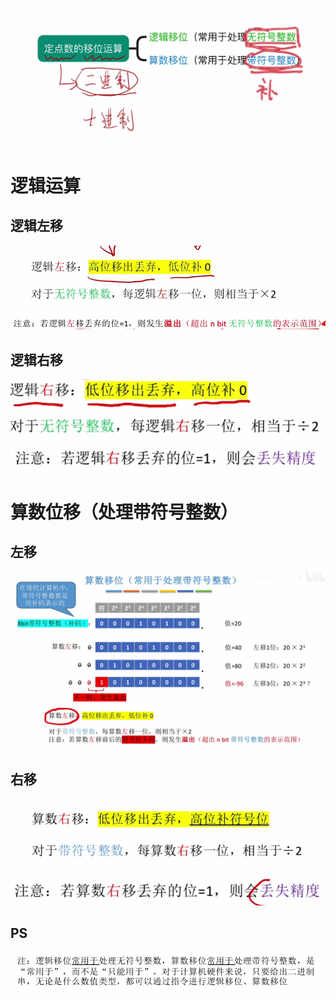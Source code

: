 

![输入图片说明](/imgs/2025-07-28/2G0RJ9WVhL2TsftE.png)
# 逻辑运算
## 逻辑左移
![输入图片说明](/imgs/2025-07-28/832hMHBz2BoICDps.png)
![输入图片说明](/imgs/2025-07-28/9y0xedlMM9ToJTsC.png)
## 逻辑右移
![输入图片说明](/imgs/2025-07-28/ZgFupzoJVsWyjeQX.png)
![输入图片说明](/imgs/2025-07-28/hZyai5Grv2PW0MCy.png)

# 算数位移（处理带符号整数）
## 左移
![输入图片说明](/imgs/2025-07-28/0zXUkiDhq2JKYkBx.png)
## 右移
![输入图片说明](/imgs/2025-07-28/FI1EtALQTLOHz7FL.png)
![输入图片说明](/imgs/2025-07-28/4unRI9dwiP6Ol9EB.png)

## PS
![输入图片说明](/imgs/2025-07-28/fBaNjNlyDsY3DXh0.png)
<!--stackedit_data:
eyJoaXN0b3J5IjpbLTM4NTAyMzEyNCwtNTAwNjI0MTY4XX0=
-->